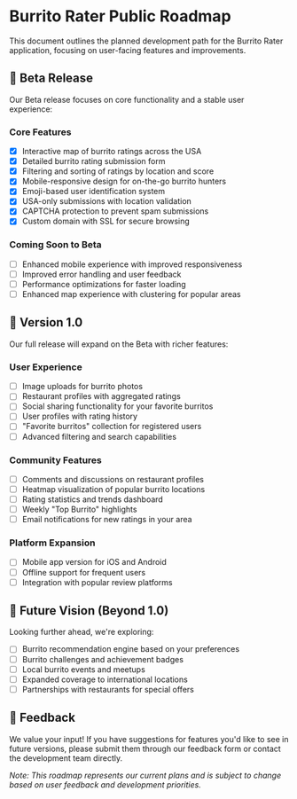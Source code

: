 # Burrito Rater Public Roadmap

This document outlines the planned development path for the Burrito Rater application, focusing on user-facing features and improvements.

## 🚀 Beta Release

Our Beta release focuses on core functionality and a stable user experience:

### Core Features
- [x] Interactive map of burrito ratings across the USA
- [x] Detailed burrito rating submission form
- [x] Filtering and sorting of ratings by location and score
- [x] Mobile-responsive design for on-the-go burrito hunters
- [x] Emoji-based user identification system
- [x] USA-only submissions with location validation
- [x] CAPTCHA protection to prevent spam submissions
- [x] Custom domain with SSL for secure browsing

### Coming Soon to Beta
- [ ] Enhanced mobile experience with improved responsiveness
- [ ] Improved error handling and user feedback
- [ ] Performance optimizations for faster loading
- [ ] Enhanced map experience with clustering for popular areas

## 🌮 Version 1.0

Our full release will expand on the Beta with richer features:

### User Experience
- [ ] Image uploads for burrito photos
- [ ] Restaurant profiles with aggregated ratings
- [ ] Social sharing functionality for your favorite burritos
- [ ] User profiles with rating history
- [ ] "Favorite burritos" collection for registered users
- [ ] Advanced filtering and search capabilities

### Community Features
- [ ] Comments and discussions on restaurant profiles
- [ ] Heatmap visualization of popular burrito locations
- [ ] Rating statistics and trends dashboard
- [ ] Weekly "Top Burrito" highlights
- [ ] Email notifications for new ratings in your area

### Platform Expansion
- [ ] Mobile app version for iOS and Android
- [ ] Offline support for frequent users
- [ ] Integration with popular review platforms

## 🔮 Future Vision (Beyond 1.0)

Looking further ahead, we're exploring:

- [ ] Burrito recommendation engine based on your preferences
- [ ] Burrito challenges and achievement badges
- [ ] Local burrito events and meetups
- [ ] Expanded coverage to international locations
- [ ] Partnerships with restaurants for special offers

## 📝 Feedback

We value your input! If you have suggestions for features you'd like to see in future versions, please submit them through our feedback form or contact the development team directly.

*Note: This roadmap represents our current plans and is subject to change based on user feedback and development priorities.* 